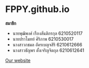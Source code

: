 # FPPY.github.io

**สมาชิก**
* นายพุฒิพงศ์  เรืองสันติกรกุล 6210520117
* นายปราโมทย์ ศิริภาพ 6210530017
* นางสาวกชมล อัครเบญจสิริ 6210612666
* นางสาวธัญพร ตั้งเจริญจิตกุล 6210612641

[Our website](https://fphospitalpy.herokuapp.com/)